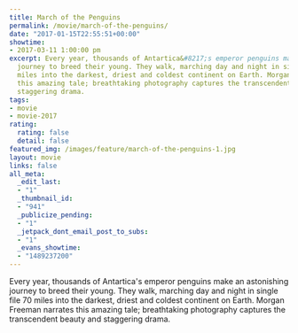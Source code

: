 ```yaml
---
title: March of the Penguins
permalink: /movie/march-of-the-penguins/
date: "2017-01-15T22:55:51+00:00"
showtime:
- 2017-03-11 1:00:00 pm
excerpt: Every year, thousands of Antartica&#8217;s emperor penguins make an astonishing
  journey to breed their young. They walk, marching day and night in single file 70
  miles into the darkest, driest and coldest continent on Earth. Morgan Freeman narrates
  this amazing tale; breathtaking photography captures the transcendent beauty and
  staggering drama.
tags:
- movie
- movie-2017
rating:
  rating: false
  detail: false
featured_img: /images/feature/march-of-the-penguins-1.jpg
layout: movie
links: false
all_meta:
  _edit_last:
  - "1"
  _thumbnail_id:
  - "941"
  _publicize_pending:
  - "1"
  _jetpack_dont_email_post_to_subs:
  - "1"
  _evans_showtime:
  - "1489237200"
---
```


<div class="overview" dir="auto">Every year, thousands of Antartica's emperor penguins make an astonishing journey to breed their young. They walk, marching day and night in single file 70 miles into the darkest, driest and coldest continent on Earth. Morgan Freeman narrates this amazing tale; breathtaking photography captures the transcendent beauty and staggering drama. </div>